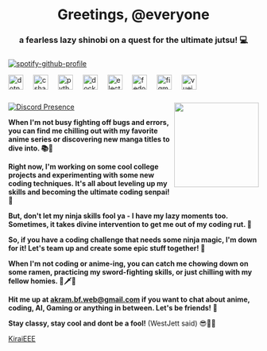 <h1 align="center">Greetings, @everyone</h1>

<h3 align="center">a fearless lazy shinobi on a quest for the ultimate jutsu! 💻‍</h3>


###


[![spotify-github-profile](https://spotify-github-profile.vercel.app/api/view?uid=fb73ooo5k3vbhnbarneqgc3sr&cover_image=true&theme=natemoo-re&show_offline=false&background_color=4d4242&interchange=false&bar_color=ee11a8&bar_color_cover=true)](https://github.com/kittinan/spotify-github-profile)



<div align="left">
  <img src="https://cdn.jsdelivr.net/gh/devicons/devicon/icons/dotnetcore/dotnetcore-original.svg" height="30" alt="dotnetcore logo"  />
  <img width="12" />
  <img src="https://cdn.jsdelivr.net/gh/devicons/devicon/icons/csharp/csharp-original.svg" height="30" alt="csharp logo"  />
  <img width="12" />
  
  <img src="https://cdn.jsdelivr.net/gh/devicons/devicon/icons/python/python-original.svg" height="30" alt="python logo"  />
  <img width="12" />

  <img src="https://cdn.jsdelivr.net/gh/devicons/devicon/icons/docker/docker-original.svg" height="30" alt="docker logo"  />
  <img width="12" />
  
  <img src="https://cdn.jsdelivr.net/gh/devicons/devicon/icons/electron/electron-original.svg" height="30" alt="electron logo"  />
  <img width="12" />
  
  <img src="https://cdn.jsdelivr.net/gh/devicons/devicon/icons/fedora/fedora-original.svg" height="30" alt="fedora logo"  />
  <img width="12" />
  
  <img src="https://cdn.jsdelivr.net/gh/devicons/devicon/icons/figma/figma-original.svg" height="30" alt="figma logo"  />
  <img width="12" />

  <img src="https://cdn.jsdelivr.net/gh/devicons/devicon/icons/vuejs/vuejs-original.svg" height="30" alt="vuejs logo"  />
  <img width="12" />
</div>

###

###




  <img align="right" height="170" style="margin-bottom:0.2em" src="https://media3.giphy.com/media/11lxCeKo6cHkJy/200w.gif"  />
</div>


###
  [![Discord Presence](https://lanyard.kyrie25.me/api/711705576844951552)](https://discord.com/users/711705576844951552)
<br>

**When I'm not busy fighting off bugs and errors, you can find me chilling out with my favorite anime series or discovering new manga titles to dive into. 📚🍿**

**Right now, I'm working on some cool college projects and experimenting with some new coding techniques. It's all about leveling up my skills and becoming the ultimate coding senpai! 💪**

**But, don't let my ninja skills fool ya - I have my lazy moments too. Sometimes, it takes divine intervention to get me out of my coding rut. 🙏**

**So, if you have a coding challenge that needs some ninja magic, I'm down for it! Let's team up and create some epic stuff together! 👊**

**When I'm not coding or anime-ing, you can catch me chowing down on some ramen, practicing my sword-fighting skills, or just chilling with my fellow homies. 🍜🗡️👥**

**Hit me up at akram.bf.web@gmail.com if you want to chat about anime, coding, AI, Gaming or anything in between. Let's be friends! 🤗**

**Stay classy, stay cool and dont be a fool!** (WestJett said) 😎🐱‍👤

<a href="http://kiraieee.rf.gd" >KiraiEEE</a>
